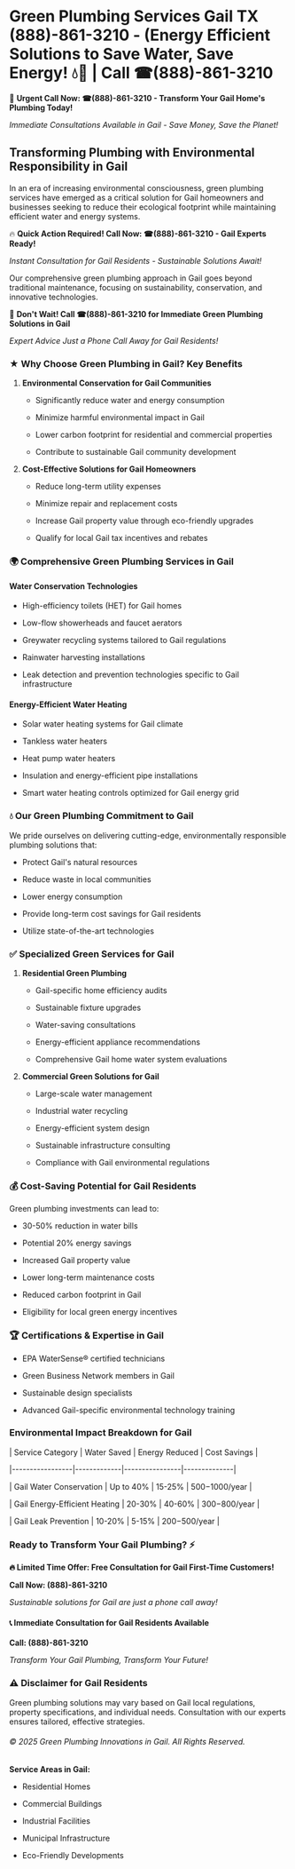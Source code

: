 # Green Plumbing Services Gail TX (888)-861-3210 - (Energy Efficient Solutions to Save Water, Save Energy! 💧🌿 | Call ☎(888)-861-3210

🚨 **Urgent Call Now: ☎(888)-861-3210 - Transform Your Gail Home's Plumbing Today!**
*Immediate Consultations Available in Gail - Save Money, Save the Planet!*

## Transforming Plumbing with Environmental Responsibility in Gail

In an era of increasing environmental consciousness, green plumbing services have emerged as a critical solution for Gail homeowners and businesses seeking to reduce their ecological footprint while maintaining efficient water and energy systems. 

🔥 **Quick Action Required! Call Now: ☎(888)-861-3210 - Gail Experts Ready!**
*Instant Consultation for Gail Residents - Sustainable Solutions Await!*

Our comprehensive green plumbing approach in Gail goes beyond traditional maintenance, focusing on sustainability, conservation, and innovative technologies.

🚨 **Don't Wait! Call ☎(888)-861-3210 for Immediate Green Plumbing Solutions in Gail**
*Expert Advice Just a Phone Call Away for Gail Residents!*

### ★ Why Choose Green Plumbing in Gail? Key Benefits

1. **Environmental Conservation for Gail Communities** 
   - Significantly reduce water and energy consumption
   - Minimize harmful environmental impact in Gail
   - Lower carbon footprint for residential and commercial properties
   - Contribute to sustainable Gail community development

2. **Cost-Effective Solutions for Gail Homeowners** 
   - Reduce long-term utility expenses
   - Minimize repair and replacement costs
   - Increase Gail property value through eco-friendly upgrades
   - Qualify for local Gail tax incentives and rebates

### 🌍 Comprehensive Green Plumbing Services in Gail

#### Water Conservation Technologies
- High-efficiency toilets (HET) for Gail homes
- Low-flow showerheads and faucet aerators
- Greywater recycling systems tailored to Gail regulations
- Rainwater harvesting installations
- Leak detection and prevention technologies specific to Gail infrastructure

#### Energy-Efficient Water Heating
- Solar water heating systems for Gail climate
- Tankless water heaters
- Heat pump water heaters
- Insulation and energy-efficient pipe installations
- Smart water heating controls optimized for Gail energy grid

### 💧 Our Green Plumbing Commitment to Gail

We pride ourselves on delivering cutting-edge, environmentally responsible plumbing solutions that:
- Protect Gail's natural resources
- Reduce waste in local communities
- Lower energy consumption
- Provide long-term cost savings for Gail residents
- Utilize state-of-the-art technologies

### ✅ Specialized Green Services for Gail

1. **Residential Green Plumbing**
   - Gail-specific home efficiency audits
   - Sustainable fixture upgrades
   - Water-saving consultations
   - Energy-efficient appliance recommendations
   - Comprehensive Gail home water system evaluations

2. **Commercial Green Solutions for Gail**
   - Large-scale water management
   - Industrial water recycling
   - Energy-efficient system design
   - Sustainable infrastructure consulting
   - Compliance with Gail environmental regulations

### 💰 Cost-Saving Potential for Gail Residents

Green plumbing investments can lead to:
- 30-50% reduction in water bills
- Potential 20% energy savings
- Increased Gail property value
- Lower long-term maintenance costs
- Reduced carbon footprint in Gail
- Eligibility for local green energy incentives

### 🏆 Certifications & Expertise in Gail

- EPA WaterSense® certified technicians
- Green Business Network members in Gail
- Sustainable design specialists
- Advanced Gail-specific environmental technology training

### Environmental Impact Breakdown for Gail

| Service Category | Water Saved | Energy Reduced | Cost Savings |
|-----------------|-------------|----------------|--------------|
| Gail Water Conservation | Up to 40% | 15-25% | $500-$1000/year |
| Gail Energy-Efficient Heating | 20-30% | 40-60% | $300-$800/year |
| Gail Leak Prevention | 10-20% | 5-15% | $200-$500/year |

### Ready to Transform Your Gail Plumbing? ⚡

**🔥 Limited Time Offer: Free Consultation for Gail First-Time Customers!**

**Call Now: (888)-861-3210**
*Sustainable solutions for Gail are just a phone call away!*

#### 📞 Immediate Consultation for Gail Residents Available

**Call: (888)-861-3210**
*Transform Your Gail Plumbing, Transform Your Future!*

### ⚠️ Disclaimer for Gail Residents

Green plumbing solutions may vary based on Gail local regulations, property specifications, and individual needs. Consultation with our experts ensures tailored, effective strategies.

###### © 2025 Green Plumbing Innovations in Gail. All Rights Reserved.

**Service Areas in Gail:** 
- Residential Homes
- Commercial Buildings
- Industrial Facilities
- Municipal Infrastructure
- Eco-Friendly Developments